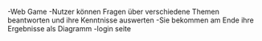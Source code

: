 -Web Game
-Nutzer können Fragen über verschiedene Themen beantworten und ihre Kenntnisse auswerten
-Sie bekommen am Ende ihre Ergebnisse als Diagramm
-login seite

